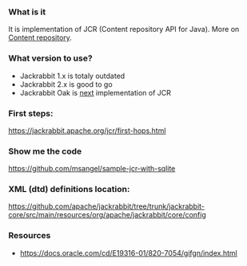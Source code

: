 ### What is it
It is implementation of JCR (Content repository API for Java). More on [Content repository](https://en.wikipedia.org/wiki/Content_repository).

### What version to use?
- Jackrabbit 1.x is totaly outdated
- Jackrabbit 2.x is good to go
- Jackrabbit Oak is [next](https://jackrabbit.apache.org/oak/docs/differences.html) implementation of JCR

### First steps:
https://jackrabbit.apache.org/jcr/first-hops.html

### Show me the code
https://github.com/msangel/sample-jcr-with-sqlite

### XML (dtd) definitions location:
https://github.com/apache/jackrabbit/tree/trunk/jackrabbit-core/src/main/resources/org/apache/jackrabbit/core/config

### Resources
- https://docs.oracle.com/cd/E19316-01/820-7054/gifgn/index.html
